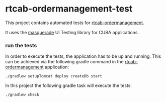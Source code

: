 # rtcab-ordermanagement-test

This project contains automated tests for [rtcab-ordermanagement](https://github.com/mariodavid/rtcab-ordermanagement).

It uses the [masquerade](https://github.com/cuba-platform/masquerade) UI Testing library for CUBA applications.

### run the tests

In order to execute the tests, the application has to be up and running. 
This can be achieved via the following gradle command in the [rtcab-ordermanagement](https://github.com/mariodavid/rtcab-ordermanagement) application:

```
./gradlew setupTomcat deploy createDb start
```

In this project the following gradle task will execute the tests:

```
./gradlew check
```

